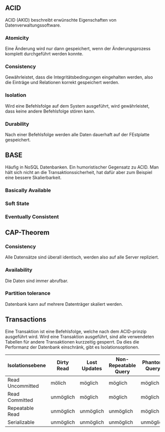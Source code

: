 ## ACID

ACID (AKID) beschreibt erwünschte Eigenschaften von Datenverwaltungssoftware.

### Atomicity

Eine Änderung wird nur dann gespeichert, wenn der Änderungsprozess komplett durchgeführt werden konnte. 

### Consistency

Gewährleistet, dass die Integritätsbedingungen eingehalten werden, also die Einträge und Relationen korrekt gespeichert werden.

### Isolation

Wird eine Befehlsfolge auf dem System ausgeführt, wird gewährleistet, dass keine andere Befehlsfolge stören kann.

### Durability

Nach einer Befehlsfolge werden alle Daten dauerhaft auf der FEstplatte gespeichert.

## BASE

Häufig in NoSQL Datenbanken. Ein humoristischer Gegensatz zu ACID.
Man hält sich nicht an die Transaktionssicherheit, hat dafür aber zum Beispiel eine bessere Skalierbarkeit.

### Basically Available



### Soft State



### Eventually Consistent



## CAP-Theorem

### Consistency

Alle Datensätze sind überall identisch, werden also auf alle Server repliziert.

### Availability

Die Daten sind immer abrufbar.

### Partition tolerance

Datenbank kann auf mehrere Datenträger skaliert werden.

## Transactions

Eine Transaktion ist eine Befehlsfolge, welche nach dem ACID-prinzip ausgeführt wird.
Wird eine Transaktion ausgeführt, sind alle verwendeten Tabellen für andere Transaktionen kurzzeitig gesperrt.
Da dies die Performanz der Datenbank einschränk, gibt es Isolationsoptionen.

| Isolationsebene  | Dirty Read | Lost Updates | Non-Repeatable Query | Phantom Query |
| ---------------- | ---------- | ------------ | -------------------- | ------------- |
| Read Uncommitted | mölich     | möglich      | möglich              | möglich       |
| Read Committed   | unmöglich  | möglich      | möglich              | möglich       |
| Repeatable Read  | unmöglich  | unmöglich    | unmöglich            | möglich       |
| Serializable     | unmöglich  | unmöglich    | unmöglich            | unmöglich     |


